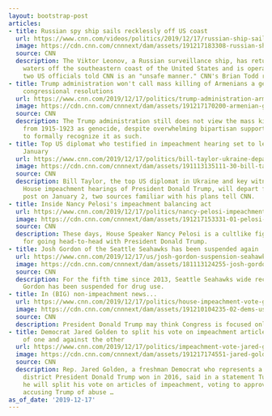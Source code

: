 ```yaml
---
layout: bootstrap-post
articles:
- title: Russian spy ship sails recklessly off US coast
  url: https://www.cnn.com/videos/politics/2019/12/17/russian-ship-sailing-off-us-coast-todd-tsr-vpx.cnn
  image: https://cdn.cnn.com/cnnnext/dam/assets/191217183308-russian-ship-sailing-off-us-coast-todd-tsr-vpx-00001519-super-tease.jpg
  source: CNN
  description: The Viktor Leonov, a Russian surveillance ship, has returned to international
    waters off the southeastern coast of the United States and is operating in what
    two US officials told CNN is an "unsafe manner." CNN's Brian Todd reports.
- title: Trump administration won't call mass killing of Armenians a genocide despite
    congressional resolutions
  url: https://www.cnn.com/2019/12/17/politics/trump-administration-armenian-genocide/index.html
  image: https://cdn.cnn.com/cnnnext/dam/assets/191217170200-armenian-genocide-memorial-super-tease.jpg
  source: CNN
  description: The Trump administration still does not view the mass killing of Armenians
    from 1915-1923 as genocide, despite overwhelming bipartisan support by US lawmakers
    to formally recognize it as such.
- title: Top US diplomat who testified in impeachment hearing set to leave post in
    January
  url: https://www.cnn.com/2019/12/17/politics/bill-taylor-ukraine-depart/index.html
  image: https://cdn.cnn.com/cnnnext/dam/assets/191113135111-30-bill-taylor-house-impeachment-super-tease.jpg
  source: CNN
  description: Bill Taylor, the top US diplomat in Ukraine and key witness in public
    House impeachment hearings of President Donald Trump, will depart from his temporary
    post on January 2, two sources familiar with his plans tell CNN.
- title: Inside Nancy Pelosi's impeachment balancing act
  url: https://www.cnn.com/2019/12/17/politics/nancy-pelosi-impeachment-balancing-act/index.html
  image: https://cdn.cnn.com/cnnnext/dam/assets/191217153331-01-pelosi-lead-image-super-tease.jpg
  source: CNN
  description: These days, House Speaker Nancy Pelosi is a cultlike figure among Democrats
    for going head-to-head with President Donald Trump.
- title: Josh Gordon of the Seattle Seahawks has been suspended again
  url: https://www.cnn.com/2019/12/17/us/josh-gordon-suspension-seahawks-trnd/index.html
  image: https://cdn.cnn.com/cnnnext/dam/assets/181113124255-josh-gordon-super-tease.jpg
  source: CNN
  description: For the fifth time since 2013, Seattle Seahawks wide receiver Josh
    Gordon has been suspended for drug use.
- title: In (BIG) non-impeachment news...
  url: https://www.cnn.com/2019/12/17/politics/house-impeachment-vote-government-funding-usmca/index.html
  image: https://cdn.cnn.com/cnnnext/dam/assets/191210104235-02-dems-usmca-1210-super-tease.jpg
  source: CNN
  description: President Donald Trump may think Congress is focused only on impeachment.
- title: Democrat Jared Golden to split his vote on impeachment articles, in favor
    of one and against the other
  url: https://www.cnn.com/2019/12/17/politics/impeachment-vote-jared-golden-democrat/index.html
  image: https://cdn.cnn.com/cnnnext/dam/assets/191217174551-jared-golden-restricted-super-tease.jpg
  source: CNN
  description: Rep. Jared Golden, a freshman Democrat who represents a Maine congressional
    district President Donald Trump won in 2016, said in a statement Tuesday that
    he will split his vote on articles of impeachment, voting to approve the article
    accusing Trump of abuse …
as_of_date: '2019-12-17'
---
```


